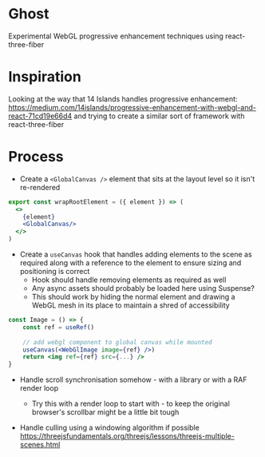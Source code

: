 # Ghost

Experimental WebGL progressive enhancement techniques using react-three-fiber

# Inspiration

Looking at the way that 14 Islands handles progressive enhancement: https://medium.com/14islands/progressive-enhancement-with-webgl-and-react-71cd19e66d4 and trying to create a similar sort of framework with react-three-fiber

# Process

+ Create a `<GlobalCanvas />` element that sits at the layout level so it isn't re-rendered

```jsx
export const wrapRootElement = ({ element }) => (
  <>
    {element}
    <GlobalCanvas/>
  </>
)
```

+ Create a `useCanvas` hook that handles adding elements to the scene as required along with a reference to the element to ensure sizing and positioning is correct
  + Hook should handle removing elements as required as well
  + Any async assets should probably be loaded here using Suspense?
  + This should work by hiding the normal element and drawing a WebGL mesh in its place to maintain a shred of accessibility

```jsx
const Image = () => {
	const ref = useRef()
	
	// add webgl component to global canvas while mounted
	useCanvas(<WebGlImage image={ref} />)
	return <img ref={ref} src={...} />
}
```

+ Handle scroll synchronisation somehow - with a library or with a RAF render loop
  + Try this with a render loop to start with - to keep the original browser's scrollbar might be a little bit tough

+ Handle culling using a windowing algorithm if possible https://threejsfundamentals.org/threejs/lessons/threejs-multiple-scenes.html